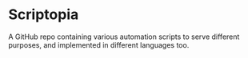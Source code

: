 # Scriptopia
A GitHub repo containing various automation scripts to serve different purposes, and implemented in different languages too.
